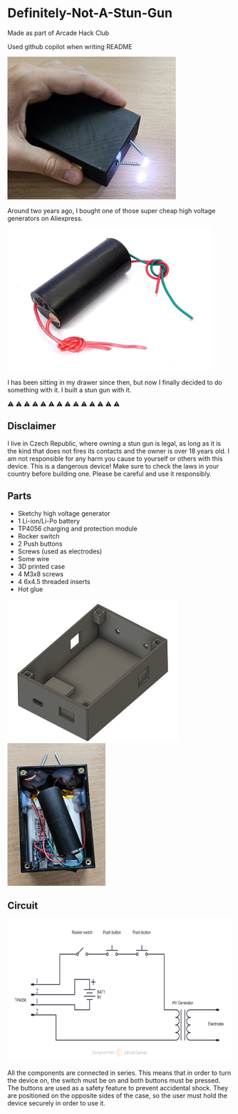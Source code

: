 # Definitely-Not-A-Stun-Gun

Made as part of Arcade Hack Club

Used github copilot when writing README

<img src="images/Stun-Gun.jpg" alt="Finished project image" height="320">

Around two years ago, I bought one of those super cheap high voltage generators on Aliexpress.

<img src="images/HV_Generator.png" alt="HV_Generator image" height="320">

I has been sitting in my drawer since then, but now I finally decided to do something with it.
I built a stun gun with it.


:warning:   :warning:   :warning:   :warning:   :warning:   :warning:   :warning:   :warning:   :warning:   :warning:   :warning:   :warning:   :warning:   :warning:
## Disclaimer
I live in Czech Republic, where owning a stun gun is legal, as long as it is the kind that does not fires its contacts and the owner is over 18 years old.
I am not responsible for any harm you cause to yourself or others with this device.
This is a dangerous device!
Make sure to check the laws in your country before building one.
Please be careful and use it responsibly.


## Parts
- Sketchy high voltage generator
- 1 Li-ion/Li-Po battery
- TP4056 charging and protection module
- Rocker switch
- 2 Push buttons
- Screws (used as electrodes)
- Some wire
- 3D printed case
- 4 M3x8 screws
- 4 6x4.5 threaded inserts
- Hot glue

<img src="images/Enclosure.png" alt="CAD" height="320">

<img src="images/Inside.jpg" alt="Inside view" height="320">


## Circuit
<img src="images/Schematic.png" alt="Schematic" height="320">

All the components are connected in series.
This means that in order to turn the device on, the switch must be on and both buttons must be pressed.
The buttons are used as a safety feature to prevent accidental shock.
They are positioned on the opposite sides of the case, so the user must hold the device securely in order to use it.
